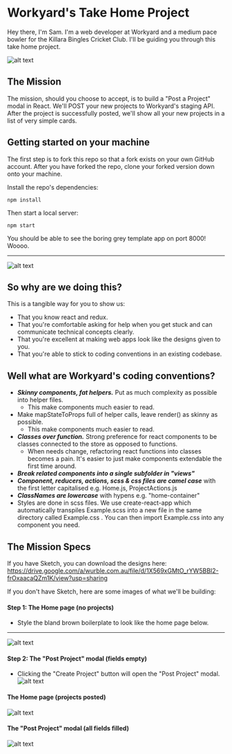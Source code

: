 # Workyard's Take Home Project



Hey there, I'm Sam. I'm a web developer at Workyard and a medium pace bowler for the Killara Bingles Cricket Club. I'll be guiding you through this take home project.

![alt text](http://res.cloudinary.com/small-change/image/upload/v1512434876/Photo_on_5-12-17_at_11.47_am_n7qew1.jpg)

## The Mission

The mission, should you choose to accept, is to build a "Post a Project" modal in React. We'll POST your new projects to Workyard's staging API. After the project is successfully posted, we'll show all your new projects in a list of very simple cards.

## Getting started on your machine

The first step is to fork this repo so that a fork exists on your own GitHub account. After you have forked the repo, clone your forked version down onto your machine.

Install the repo's dependencies:

`npm install`

Then start a local server:

`npm start`

You should be able to see the boring grey template app on port 8000! Woooo.
- - - -
![alt text](http://res.cloudinary.com/small-change/image/upload/v1512441119/Template_qyjvzq.png)

## So why are we doing this?

This is a tangible way for you to show us:

* That you know react and redux.
* That you're comfortable asking for help when you get stuck and can communicate technical concepts clearly.
* That you're excellent at making web apps look like the designs given to you.
* That you're able to stick to coding conventions in an existing codebase.

## Well what are Workyard's coding conventions?

* ***Skinny components, fat helpers.*** Put as much complexity as possible into helper files.
  * This make components much easier to read.
* Make mapStateToProps full of helper calls, leave render() as skinny as possible.
  * This make components much easier to read.
* ***Classes over function.*** Strong preference for react components to be classes connected to the store as opposed to functions.
  * When needs change, refactoring react functions into classes becomes a pain. It's easier to just make components extendable the first time around.
* ***Break related components into a single subfolder in "views"*** 
* ***Component, reducers, actions, scss & css files are camel case*** with the first letter capitalised e.g. Home.js, ProjectActions.js
* ***ClassNames are lowercase*** with hypens e.g. "home-container"
* Styles are done in scss files. We use create-react-app which automatically transpiles Example.scss into a new file in the same directory called Example.css . You can then import Example.css into any component you need.


## The Mission Specs

If you have Sketch, you can download the designs here: https://drive.google.com/a/wurble.com.au/file/d/1X569xGMtO_rYW5BBI2-frOxaacaQZm1K/view?usp=sharing

If you don't have Sketch, here are some images of what we'll be building:

#### Step 1: The Home page (no projects) ####
* Style the bland brown boilerplate to look like the home page below.
- - - -
![alt text](http://res.cloudinary.com/small-change/image/upload/v1512445823/Home_default_gzcp54.png)

#### Step 2: The "Post Project" modal (fields empty) ####
* Clicking the "Create Project" button will open the "Post Project" modal.
![alt text](http://res.cloudinary.com/small-change/image/upload/v1512445822/Post_Project_Modal_empty_dngcrt.png)

#### The Home page (projects posted) ####
![alt text](http://res.cloudinary.com/small-change/image/upload/v1512445825/Home_with_projects_vvarvk.png)



#### The "Post Project" modal (all fields filled) ####
![alt text](http://res.cloudinary.com/small-change/image/upload/v1512445822/Post_Project_Modal_valid_input_state_xaqlq6.png)
